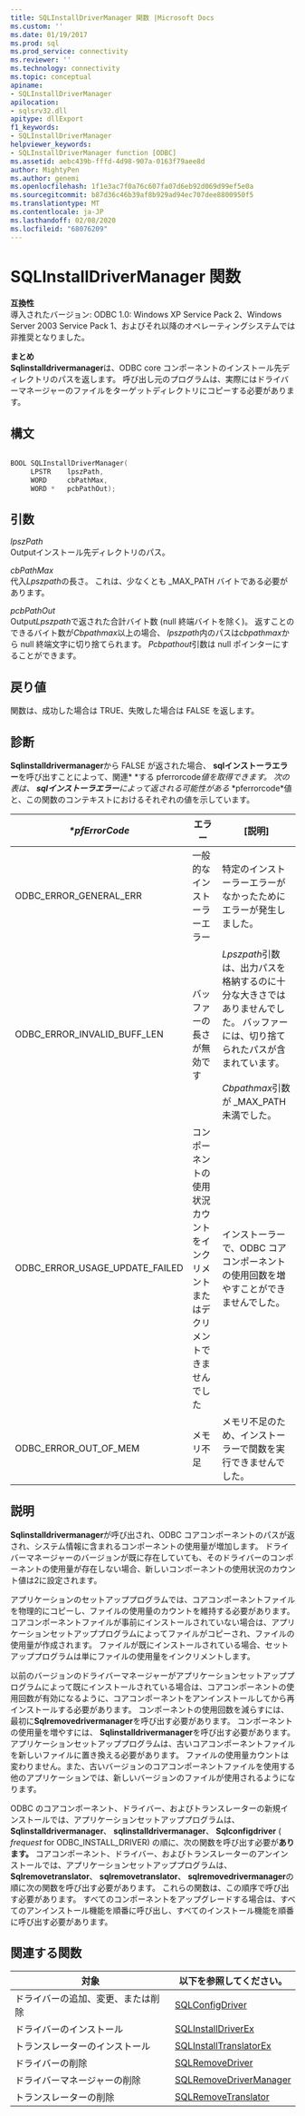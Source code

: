 ```yaml
---
title: SQLInstallDriverManager 関数 |Microsoft Docs
ms.custom: ''
ms.date: 01/19/2017
ms.prod: sql
ms.prod_service: connectivity
ms.reviewer: ''
ms.technology: connectivity
ms.topic: conceptual
apiname:
- SQLInstallDriverManager
apilocation:
- sqlsrv32.dll
apitype: dllExport
f1_keywords:
- SQLInstallDriverManager
helpviewer_keywords:
- SQLInstallDriverManager function [ODBC]
ms.assetid: aebc439b-fffd-4d98-907a-0163f79aee8d
author: MightyPen
ms.author: genemi
ms.openlocfilehash: 1f1e3ac7f0a76c607fa07d6eb92d069d99ef5e0a
ms.sourcegitcommit: b87d36c46b39af8b929ad94ec707dee8800950f5
ms.translationtype: MT
ms.contentlocale: ja-JP
ms.lasthandoff: 02/08/2020
ms.locfileid: "68076209"
---
```

# <a name="sqlinstalldrivermanager-function"></a>SQLInstallDriverManager 関数
**互換性**  
 導入されたバージョン: ODBC 1.0: Windows XP Service Pack 2、Windows Server 2003 Service Pack 1、およびそれ以降のオペレーティングシステムでは非推奨となりました。  
  
 **まとめ**  
 **Sqlinstalldrivermanager**は、ODBC core コンポーネントのインストール先ディレクトリのパスを返します。 呼び出し元のプログラムは、実際にはドライバーマネージャーのファイルをターゲットディレクトリにコピーする必要があります。  
  
## <a name="syntax"></a>構文  
  
```cpp  
  
BOOL SQLInstallDriverManager(  
     LPSTR    lpszPath,  
     WORD     cbPathMax,  
     WORD *   pcbPathOut);  
```  
  
## <a name="arguments"></a>引数  
 *lpszPath*  
 Outputインストール先ディレクトリのパス。  
  
 *cbPathMax*  
 代入*Lpszpath*の長さ。 これは、少なくとも _MAX_PATH バイトである必要があります。  
  
 *pcbPathOut*  
 Output*Lpszpath*で返された合計バイト数 (null 終端バイトを除く)。 返すことのできるバイト数が*Cbpathmax*以上の場合、 *lpszpath*内のパスは*cbpathmax*から null 終端文字に切り捨てられます。 *Pcbpathout*引数は null ポインターにすることができます。  
  
## <a name="returns"></a>戻り値  
 関数は、成功した場合は TRUE、失敗した場合は FALSE を返します。  
  
## <a name="diagnostics"></a>診断  
 **Sqlinstalldrivermanager**から FALSE が返された場合、 **sqlインストーラエラー**を呼び出すことによって、関連* \*する pferrorcode*値を取得できます。 次の表は、 **sqlインストーラエラー**によって返される可能性がある* \*pferrorcode*値と、この関数のコンテキストにおけるそれぞれの値を示しています。  
  
|*\*pfErrorCode*|エラー|[説明]|  
|---------------------|-----------|-----------------|  
|ODBC_ERROR_GENERAL_ERR|一般的なインストーラーエラー|特定のインストーラーエラーがなかったためにエラーが発生しました。|  
|ODBC_ERROR_INVALID_BUFF_LEN|バッファーの長さが無効です|*Lpszpath*引数は、出力パスを格納するのに十分な大きさではありませんでした。 バッファーには、切り捨てられたパスが含まれています。<br /><br /> *Cbpathmax*引数が _MAX_PATH 未満でした。|  
|ODBC_ERROR_USAGE_UPDATE_FAILED|コンポーネントの使用状況カウントをインクリメントまたはデクリメントできませんでした|インストーラーで、ODBC コアコンポーネントの使用回数を増やすことができませんでした。|  
|ODBC_ERROR_OUT_OF_MEM|メモリ不足|メモリ不足のため、インストーラーで関数を実行できませんでした。|  
  
## <a name="comments"></a>説明  
 **Sqlinstalldrivermanager**が呼び出され、ODBC コアコンポーネントのパスが返され、システム情報に含まれるコンポーネントの使用量が増加します。 ドライバーマネージャーのバージョンが既に存在していても、そのドライバーのコンポーネントの使用量が存在しない場合、新しいコンポーネントの使用状況のカウント値は2に設定されます。  
  
 アプリケーションのセットアッププログラムでは、コアコンポーネントファイルを物理的にコピーし、ファイルの使用量のカウントを維持する必要があります。 コアコンポーネントファイルが事前にインストールされていない場合は、アプリケーションセットアッププログラムによってファイルがコピーされ、ファイルの使用量が作成されます。 ファイルが既にインストールされている場合、セットアッププログラムは単にファイルの使用量をインクリメントします。  
  
 以前のバージョンのドライバーマネージャーがアプリケーションセットアッププログラムによって既にインストールされている場合は、コアコンポーネントの使用回数が有効になるように、コアコンポーネントをアンインストールしてから再インストールする必要があります。 コンポーネントの使用回数を減らすには、最初に**Sqlremovedrivermanager**を呼び出す必要があります。 コンポーネントの使用量を増やすには、 **Sqlinstalldrivermanager**を呼び出す必要があります。 アプリケーションセットアッププログラムは、古いコアコンポーネントファイルを新しいファイルに置き換える必要があります。 ファイルの使用量カウントは変わりません。また、古いバージョンのコアコンポーネントファイルを使用する他のアプリケーションでは、新しいバージョンのファイルが使用されるようになります。  
  
 ODBC のコアコンポーネント、ドライバー、およびトランスレーターの新規インストールでは、アプリケーションセットアッププログラムは、 **Sqlinstalldrivermanager**、 **sqlinstalldrivermanager**、 **Sqlconfigdriver** ( *frequest* for ODBC_INSTALL_DRIVER) の順に、次の関数を呼び出す必要が**あります。** コアコンポーネント、ドライバー、およびトランスレーターのアンインストールでは、アプリケーションセットアッププログラムは、 **Sqlremovetranslator**、 **sqlremovetranslator**、 **sqlremovedrivermanager**の順に次の関数を呼び出す必要があります。 これらの関数は、この順序で呼び出す必要があります。 すべてのコンポーネントをアップグレードする場合は、すべてのアンインストール機能を順番に呼び出し、すべてのインストール機能を順番に呼び出す必要があります。  
  
## <a name="related-functions"></a>関連する関数  
  
|対象|以下を参照してください。|  
|---------------------------|---------|  
|ドライバーの追加、変更、または削除|[SQLConfigDriver](../../../odbc/reference/syntax/sqlconfigdriver-function.md)|  
|ドライバーのインストール|[SQLInstallDriverEx](../../../odbc/reference/syntax/sqlinstalldriverex-function.md)|  
|トランスレーターのインストール|[SQLInstallTranslatorEx](../../../odbc/reference/syntax/sqlinstalltranslatorex-function.md)|  
|ドライバーの削除|[SQLRemoveDriver](../../../odbc/reference/syntax/sqlremovedriver-function.md)|  
|ドライバーマネージャーの削除|[SQLRemoveDriverManager](../../../odbc/reference/syntax/sqlremovedrivermanager-function.md)|  
|トランスレーターの削除|[SQLRemoveTranslator](../../../odbc/reference/syntax/sqlremovetranslator-function.md)|
